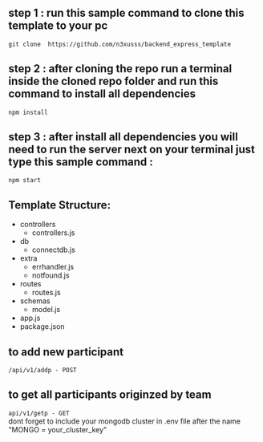 ## step 1 : run this sample command to clone this template to your pc 
`git clone  https://github.com/n3xusss/backend_express_template`
## step 2 : after cloning the repo run a terminal inside the cloned repo folder and run this command to install all dependencies
`npm install`
## step 3 : after install all dependencies you will need to run the server next on your terminal just type this sample command : 
`npm start`
## Template Structure:

- controllers
  - controllers.js
- db
  - connectdb.js
- extra
  - errhandler.js
  - notfound.js
- routes
  - routes.js
- schemas
  - model.js
- app.js
- package.json
## to add new participant
`/api/v1/addp - POST`
## to get all participants originzed by team
`api/v1/getp - GET `
<br>
dont forget to include your mongodb cluster in .env file after the name "MONGO = your_cluster_key"
